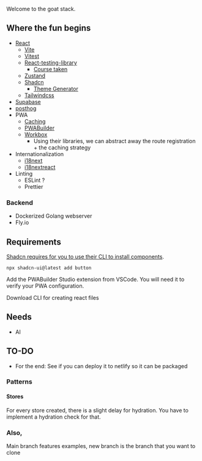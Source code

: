 Welcome to the goat stack.

## Where the fun begins

- [React](https://react.dev/)
  - [Vite](https://vitejs.dev/)
  - [Vitest](https://vitest.dev/)
  - [React-testing-library](https://testing-library.com/docs/react-testing-library/intro/)
    - [Course taken](https://members.codewithmosh.com/courses/complete-react-testing-course/lectures/52312452)
  - [Zustand](https://docs.pmnd.rs/zustand/getting-started/introduction)
  - [Shadcn](https://ui.shadcn.com/docs)
    - [Theme Generator](https://themes.fkaya.dev/)
  - [Tailwindcss](https://tailwindcss.com/docs/installation)
- [Supabase](https://supabase.com/)
- [posthog](https://posthog.com/pricing)
- PWA
  - [Caching](https://developer.chrome.com/docs/workbox/caching-strategies-overview)
  - [PWABuilder](https://www.pwabuilder.com/)
  - [Workbox](https://developer.chrome.com/docs/workbox/modules/workbox-sw)
    - Using their libraries, we can abstract away the route registration + the caching strategy
- Internationalization
  - [i18next](https://react.i18next.com/latest/i18nextprovider)
  - [i18nextreact](https://react.i18next.com/latest/i18nextprovider)
- Linting
  - ESLint ?
  - Prettier

### Backend

- Dockerized Golang webserver
- Fly.io

## Requirements

[Shadcn requires for you to use their CLI to install components](https://ui.shadcn.com/docs/installation/vite).

`npx shadcn-ui@latest add button`

Add the PWABuilder Studio extension from VSCode. You will need it to verify your PWA configuration.

Download CLI for creating react files

## Needs

- AI

## TO-DO

- For the end: See if you can deploy it to netlify so it can be packaged

### Patterns

#### Stores

For every store created, there is a slight delay for hydration. You have to implement a hydration check for that.

### Also,

Main branch features examples, new branch is the branch that you want to clone
